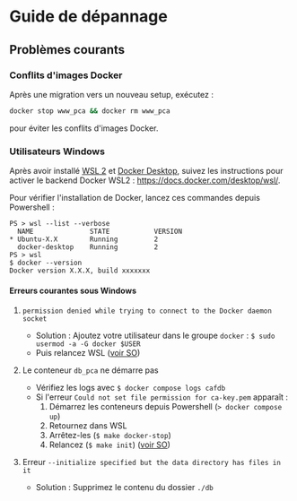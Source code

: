 # Guide de dépannage

## Problèmes courants

### Conflits d'images Docker

Après une migration vers un nouveau setup, exécutez :
```bash
docker stop www_pca && docker rm www_pca
```
pour éviter les conflits d'images Docker.

### Utilisateurs Windows

Après avoir installé [WSL 2](https://learn.microsoft.com/en-us/windows/wsl/install) et [Docker Desktop](https://docs.docker.com/desktop/install/windows-install), suivez les instructions pour activer le backend Docker WSL2 : https://docs.docker.com/desktop/wsl/.

Pour vérifier l'installation de Docker, lancez ces commandes depuis Powershell :
```
PS > wsl --list --verbose
  NAME              STATE           VERSION
* Ubuntu-X.X        Running         2
  docker-desktop    Running         2
PS > wsl
$ docker --version
Docker version X.X.X, build xxxxxxx
```

#### Erreurs courantes sous Windows

1. `permission denied while trying to connect to the Docker daemon socket`
   - Solution : Ajoutez votre utilisateur dans le groupe `docker` : `$ sudo usermod -a -G docker $USER`
   - Puis relancez WSL ([voir SO](https://stackoverflow.com/a/48450294))

2. Le conteneur `db_pca` ne démarre pas
   - Vérifiez les logs avec `$ docker compose logs cafdb`
   - Si l'erreur `Could not set file permission for ca-key.pem` apparaît :
     1. Démarrez les conteneurs depuis Powershell (`> docker compose up`)
     2. Retournez dans WSL
     3. Arrêtez-les (`$ make docker-stop`)
     4. Relancez (`$ make init`)
     ([voir SO](https://stackoverflow.com/a/78768559))

3. Erreur `--initialize specified but the data directory has files in it`
   - Solution : Supprimez le contenu du dossier `./db` 